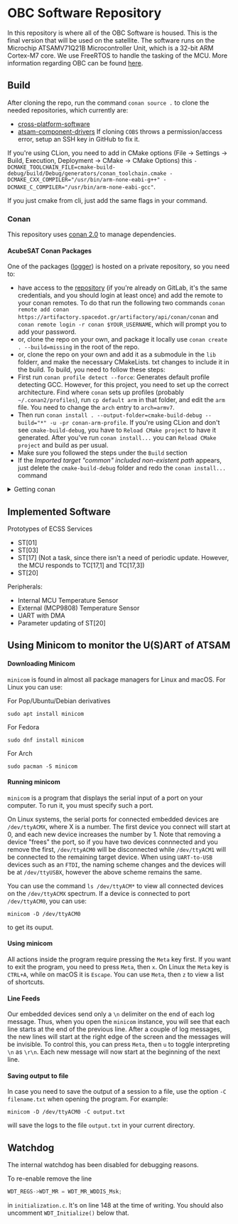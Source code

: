 # OBC Software Repository

In this repository is where all of the OBC Software is housed. This is the final version that will be used on the satellite.
The software runs on the Microchip ATSAMV71Q21B Microcontroller Unit, which is a 32-bit ARM Cortex-M7 core.
We use FreeRTOS to handle the tasking of the MCU.
More information regarding OBC can be found [here](https://gitlab.com/groups/acubesat/obc/-/wikis/home).

## Build

After cloning the repo, run the command `conan source .` to clone the needed repositories, which currently are:
- [cross-platform-software](https://gitlab.com/acubesat/obc/cross-platform-software)
- [atsam-component-drivers](https://gitlab.com/acubesat/obc/atsam-component-drivers)
If cloning `COBS` throws a permission/access error, setup an SSH key in GitHub to fix it.

If you're using CLion, you need to add in CMake options (File -> Settings -> Build, Execution, Deployment -> CMake ->
CMake Options) this `-DCMAKE_TOOLCHAIN_FILE=cmake-build-debug/build/Debug/generators/conan_toolchain.cmake -DCMAKE_CXX_COMPILER="/usr/bin/arm-none-eabi-g++" -DCMAKE_C_COMPILER="/usr/bin/arm-none-eabi-gcc"`.

If you just cmake from cli, just add the same flags in your command.

### Conan
This repository uses [conan 2.0](https://conan.io/) to manage dependencies.

#### AcubeSAT Conan Packages
One of the packages ([logger](https://gitlab.com/acubesat/obc/logger)) is hosted on a private repository, so you
need to:
- have access to the [repository](https://artifactory.spacedot.gr) (if you're already on GitLab, it's the same
  credentials, and you should login at least once) and add the
  remote to your conan remotes. To do that run the following two commands
  `conan remote add conan https://artifactory.spacedot.gr/artifactory/api/conan/conan` and
  `conan remote login -r conan $YOUR_USERNAME`, which will prompt you to add your password.
- or, clone the repo on your own, and package it locally use `conan create . --build=missing` in the root of the repo.
- or, clone the repo on your own and add it as a submodule in the `lib` folderr, and make the necessary CMakeLists.
  txt changes to include it in the build.
To build, you need to follow these steps:
- First run `conan profile detect --force`: Generates default profile detecting GCC. However, for this project, you need to set up
    the correct architecture. Find where `conan` sets up profiles (probably `~/.conan2/profiles`), run `cp default arm` 
    in that folder, and edit the `arm` file. You need to change the `arch` entry to `arch=armv7`.
- Then run `conan install . --output-folder=cmake-build-debug --build="*" -u -pr conan-arm-profile`. If you're using CLion and don't see `cmake-build-debug`, you have to `Reload CMake project` to have it generated. 
After you've run `conan install...` you can `Reload CMake project` and build as per usual.
- Make sure you followed the steps under the `Build` section
- If the *Imported target "common" included non-existent path* appears, just delete the `cmake-build-debug` folder and redo the `conan install...` command

<details>
<summary>Getting conan</summary>

You can install [conan](https://conan.io/) following the instructions from
[here](https://docs.conan.io/2/installation.html).:
</details>

## Implemented Software

Prototypes of ECSS Services

- ST[01]
- ST[03]
- ST[17] (Not a task, since there isn't a need of periodic update. However, the MCU responds to TC[17,1] and TC[17,3])
- ST[20]

Peripherals:

- Internal MCU Temperature Sensor
- External (MCP9808) Temperature Sensor
- UART with DMA
- Parameter updating of ST[20]

## Using Minicom to monitor the U(S)ART of ATSAM

#### Downloading Minicom

`minicom` is found in almost all package managers for Linux and macOS. For Linux you can use:

For Pop/Ubuntu/Debian derivatives
```shell
sudo apt install minicom
```

For Fedora
```shell
sudo dnf install minicom
```

For Arch
```shell
sudo pacman -S minicom
```

#### Running minicom

`minicom` is a program that displays the serial input of a port on your computer. To run it, you must specify such a port.

On Linux systems, the serial ports for connected embedded devices are `/dev/ttyACMX`, where X is a number. The first device you connect will start at 0, and each new device increases the number by 1. Note that removing a device "frees" the port, so if you have two devices connnected and you remove the first, `/dev/ttyACM0` will be disconnected while `/dev/ttyACM1` will be connected to the remaining target device. When using `UART-to-USB` devices such as an `FTDI`, the naming scheme changes and the devices will be at `/dev/ttyUSBX`, however the above scheme remains the same.

You can use the command `ls /dev/ttyACM*` to view all connected devices on the `/dev/ttyACMX` spectrum.
If a device is connected to port `/dev/ttyACM0`, you can use:
```shell
minicom -D /dev/ttyACM0
```
to get its ouput.

#### Using minicom

All actions inside the program require pressing the `Meta` key first. If you want to exit the program, you need to press `Meta`, then `x`. On Linux the `Meta` key is `CTRL+A`, while on macOS it is `Escape`. You can use `Meta`, then `z` to view a list of shortcuts.

#### Line Feeds

Our embedded devices send only a `\n` delimiter on the end of each log message. Thus, when you open the `minicom` instance, you will see that each line starts at the end of the previous line. After a couple of log messages, the new lines will start at the right edge of the screen and the messages will be invisible. To control this, you can press `Meta`, then `u` to toggle interpreting `\n` as `\r\n`. Each new message will now start at the beginning of the next line.

#### Saving output to file

In case you need to save the output of a session to a file, use the option `-C filename.txt` when opening the program. For example:
```shell
minicom -D /dev/ttyACM0 -C output.txt
```
will save the logs to the file `output.txt` in your current directory.

## Watchdog

The internal watchdog has been disabled for debugging reasons.

To re-enable remove the line

```cpp
WDT_REGS->WDT_MR = WDT_MR_WDDIS_Msk;
```

in `initialization.c`. It's on line 148 at the time of writing. You should also uncomment `WDT_Initialize()` below that.
